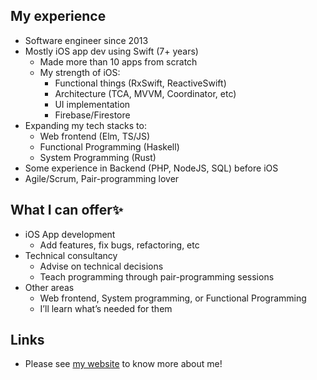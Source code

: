 ## My experience

- Software engineer since 2013
- Mostly iOS app dev using Swift (7+ years)
    - Made more than 10 apps from scratch
    - My strength of iOS:
        - Functional things (RxSwift, ReactiveSwift)
        - Architecture (TCA, MVVM, Coordinator, etc)
        - UI implementation
        - Firebase/Firestore
- Expanding my tech stacks to:
    - Web frontend (Elm, TS/JS)
    - Functional Programming (Haskell)
    - System Programming (Rust)
- Some experience in Backend (PHP, NodeJS, SQL) before iOS
- Agile/Scrum, Pair-programming lover

## What I can offer✨

- iOS App development
    - Add features, fix bugs, refactoring, etc
- Technical consultancy
    - Advise on technical decisions
    - Teach programming through pair-programming sessions
- Other areas
    - Web frontend, System programming, or Functional Programming
    - I’ll learn what’s needed for them

## Links
- Please see [my website](https://yoshikuni-web.com/) to know more about me!

<!--
**yoching/yoching** is a ✨ _special_ ✨ repository because its `README.md` (this file) appears on your GitHub profile.

Here are some ideas to get you started:

- 🔭 I’m currently working on ...
- 🌱 I’m currently learning ...
- 👯 I’m looking to collaborate on ...
- 🤔 I’m looking for help with ...
- 💬 Ask me about ...
- 📫 How to reach me: ...
- 😄 Pronouns: ...
- ⚡ Fun fact: ...
-->
